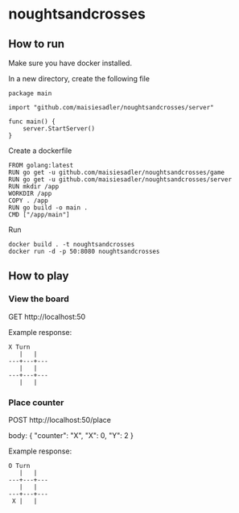 # noughtsandcrosses

## How to run

Make sure you have docker installed.

In a new directory, create the following file

```
package main

import "github.com/maisiesadler/noughtsandcrosses/server"

func main() {
	server.StartServer()
}
```

Create a dockerfile

```
FROM golang:latest
RUN go get -u github.com/maisiesadler/noughtsandcrosses/game
RUN go get -u github.com/maisiesadler/noughtsandcrosses/server
RUN mkdir /app
WORKDIR /app
COPY . /app
RUN go build -o main . 
CMD ["/app/main"]
```

Run 

```
docker build . -t noughtsandcrosses
docker run -d -p 50:8080 noughtsandcrosses
```

## How to play

### View the board
GET http://localhost:50

Example response:
```
X Turn
   |   |   
---+---+---
   |   |   
---+---+---
   |   |   
```

### Place counter
POST http://localhost:50/place

body: {
	"counter": "X",
	"X": 0,
	"Y": 2
}

Example response:
```
O Turn
   |   |   
---+---+---
   |   |   
---+---+---
 X |   |   
 ```
